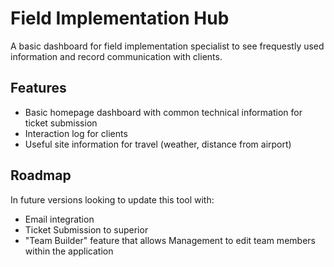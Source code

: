 ﻿# Field Implementation Hub  
 
 A basic dashboard for field implementation specialist to see frequestly used information and record communication with clients.
 
 ## Features
 
 - Basic homepage dashboard with common technical information for ticket submission
 - Interaction log for clients
 - Useful site information for travel (weather, distance from airport)

## Roadmap

In future versions looking to update this tool with:

- Email integration
- Ticket Submission to superior
- "Team Builder" feature that allows Management to edit team members within the application
